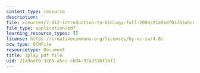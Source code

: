 ```yaml
---
content_type: resource
description: ''
file: /courses/7-012-introduction-to-biology-fall-2004/21a9adf03765a5cccb9497a3516f16f1_qObvbkcU838.pdf
file_type: application/pdf
learning_resource_types: []
license: https://creativecommons.org/licenses/by-nc-sa/4.0/
ocw_type: OCWFile
resourcetype: Document
title: 3play pdf file
uid: 21a9adf0-3765-a5cc-cb94-97a3516f16f1
---
```

